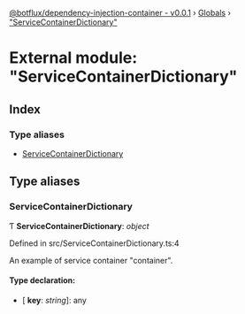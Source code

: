 [@botflux/dependency-injection-container - v0.0.1](../README.md) › [Globals](../globals.md) › ["ServiceContainerDictionary"](_servicecontainerdictionary_.md)

# External module: "ServiceContainerDictionary"

## Index

### Type aliases

* [ServiceContainerDictionary](_servicecontainerdictionary_.md#servicecontainerdictionary)

## Type aliases

###  ServiceContainerDictionary

Ƭ **ServiceContainerDictionary**: *object*

Defined in src/ServiceContainerDictionary.ts:4

An example of service container "container".

#### Type declaration:

* \[ **key**: *string*\]: any
